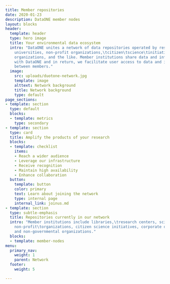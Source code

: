 ```yaml
---
title: Member repositories
date: 2020-01-23
description: DataONE member nodes
layout: blocks
header:
  template: header
  type: hero image
  title: Your environmental data ecosystem
  intro: "DataONE unites a network of data repositories operated by research centers,
    universities, non-profit organizations,\tcitizen\tscience\tinitiatives, government\tand\tnon-government
    organizations, and the like. Member institutions share data and infrastructure
    with DataONE and in return, we facilitate user access to data and interoperability
    between members."
  image:
    src: uploads/duotone-network.jpg
    template: image
    alttext: Network background
    title: Network background
    type: default
page_sections:
- template: section
  type: default
  blocks:
  - template: metrics
    type: secondary
- template: section
  type: card
  title: Amplify the products of your research
  blocks:
  - template: checklist
    items:
    - Reach a wider audience
    - Leverage our infrastructure
    - Receive recognition
    - Maintain high availability
    - Enhance collaboration
  button:
    template: button
    color: primary
    text: Learn about joining the network
    type: internal page
    internal_link: joinus.md
- template: section
  type: subtle-emphasis
  title: Repositories currently in our network
  intro: "Member institutions include libraries,\tresearch centers, scientific consortia,\tuniversities,\tmuseums,
    non-profit\torganizations, citizen science initiatives, corporate divisions and\tgovernmental
    and non-governmental organizations."
  blocks:
  - template: member-nodes
menu:
  primary_nav:
    weight: 1
    parent: Network
  footer:
    weight: 5

---
```

